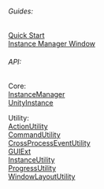 
###### Guides:
[Quick Start](QuickStart)\
[Instance Manager Window](Instance-Manager-Window)

###### API:
Core:\
[InstanceManager](InstanceManager)\
[UnityInstance](UnityInstance)

Utility:\
[ActionUtility](ActionUtility)\
[CommandUtility](CommandUtility)\
[CrossProcessEventUtility](CrossProcessEventUtility)\
[GUIExt](GUIExt)\
[InstanceUtility](InstanceUtility)\
[ProgressUtility](ProgressUtility)\
[WindowLayoutUtility](WindowLayoutUtility)
